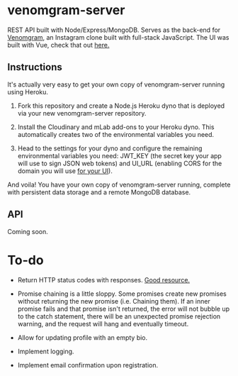 # venomgram-server
REST API built with Node/Express/MongoDB. Serves as the back-end for [Venomgram](https://venomgram.netlify.com/#/), an Instagram clone built with full-stack JavaScript. The UI was built with Vue, check that out [here.](https://github.com/ibrahimpg/venomgram-ui)

## Instructions

It's actually very easy to get your own copy of venomgram-server running using Heroku.

1. Fork this repository and create a Node.js Heroku dyno that is deployed via your new venomgram-server repository.

2. Install the Cloudinary and mLab add-ons to your Heroku dyno. This automatically creates two of the environmental variables you need.

3. Head to the settings for your dyno and configure the remaining environmental variables you need: JWT_KEY (the secret key your app will use to sign JSON web tokens) and UI_URL (enabling CORS for the domain you will use [for your UI](https://github.com/ibrahimpg/venomgram-ui)).

And voila! You have your own copy of venomgram-server running, complete with persistent data storage and a remote MongoDB database.

## API

Coming soon.

# To-do

* Return HTTP status codes with responses. [Good resource.](https://restfulapi.net/http-status-codes/)

* Promise chaining is a little sloppy. Some promises create new promises without returning the new promise (i.e. Chaining them). If an inner promise fails and that promise isn't returned, the error will not bubble up to the catch statement, there will be an unexpected promise rejection warning, and the request will hang and eventually timeout.

* Allow for updating profile with an empty bio.

* Implement logging.

* Implement email confirmation upon registration.